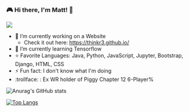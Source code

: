### 🎮 Hi there, I'm Matt! 👋
![](https://komarev.com/ghpvc/?username=Thinkr3&color=blueviolet)
- 🔭 I’m currently working on a Website
  - Check it out here: https://thinkr3.github.io/
- 🌱 I’m currently learning Tensorflow
- ⭐ Favorite Languages: Java, Python, JavaScript, Jupyter, Bootstrap, Django, HTML, CSS
- ⚡ Fun fact: I don't know what I'm doing
- :trollface: : Ex WR holder of Piggy Chapter 12 6-Player% 

![Anurag's GitHub stats](https://github-readme-stats.vercel.app/api?username=Thinkr3&show_icons=true&theme=tokyonight)

[![Top Langs](https://github-readme-stats.vercel.app/api/top-langs/?username=Thinkr3&layout=compact)](https://github.com/anuraghazra/github-readme-stats)

<!--
<p align="center">
  <img src="Monster.jpeg" data-canonical-src="Monster.jpeg" width="300" height="150"/>
</p>
<p align="center"> Artwork By: Rodrigo Becerra </p>

**Thinkr3/Thinkr3** is a ✨ _special_ ✨ repository because its `README.md` (this file) appears on your GitHub profile.

Here are some ideas to get you started:

- 🔭 I’m currently working on ...
- 🌱 I’m currently learning ...
- 👯 I’m looking to collaborate on ...
- 🤔 I’m looking for help with ...
- 💬 Ask me about ...
- 📫 How to reach me: ...
- 😄 Pronouns: ...
- ⚡ Fun fact: ...
-->
